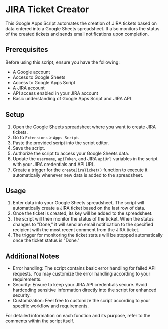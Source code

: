 # JIRA Ticket Creator

This Google Apps Script automates the creation of JIRA tickets based on data entered into a Google Sheets spreadsheet. It also monitors the status of the created tickets and sends email notifications upon completion.

## Prerequisites

Before using this script, ensure you have the following:

- A Google account
- Access to Google Sheets
- Access to Google Apps Script
- A JIRA account
- API access enabled in your JIRA account
- Basic understanding of Google Apps Script and JIRA API

## Setup

1. Open the Google Sheets spreadsheet where you want to create JIRA tickets.
2. Go to `Extensions` > `Apps Script`.
3. Paste the provided script into the script editor.
4. Save the script.
5. Authorize the script to access your Google Sheets data.
6. Update the `username`, `apiToken`, and JIRA `apiUrl` variables in the script with your JIRA credentials and API URL.
7. Create a trigger for the `createJiraTicket()` function to execute it automatically whenever new data is added to the spreadsheet.

## Usage

1. Enter data into your Google Sheets spreadsheet. The script will automatically create a JIRA ticket based on the last row of data.
2. Once the ticket is created, its key will be added to the spreadsheet.
3. The script will then monitor the status of the ticket. When the status changes to "Done," it will send an email notification to the specified recipient with the most recent comment from the JIRA ticket.
4. The trigger for monitoring the ticket status will be stopped automatically once the ticket status is "Done."

## Additional Notes

- Error handling: The script contains basic error handling for failed API requests. You may customize the error handling according to your requirements.
- Security: Ensure to keep your JIRA API credentials secure. Avoid hardcoding sensitive information directly into the script for enhanced security.
- Customization: Feel free to customize the script according to your specific workflow and requirements.

For detailed information on each function and its purpose, refer to the comments within the script itself.

